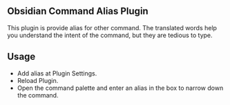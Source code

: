 ## Obsidian Command Alias Plugin

This plugin is provide alias for other command.
The translated words help you understand the intent of the command, but they are tedious to type.

## Usage

- Add alias at Plugin Settings.
- Reload Plugin.
- Open the command palette and enter an alias in the box to narrow down the command.
